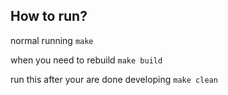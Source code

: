 ## How to run?

normal running
`make`

when you need to rebuild
`make build`

run this after your are done developing
`make clean`
